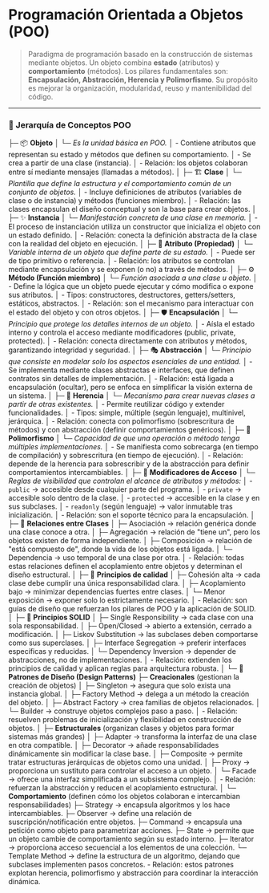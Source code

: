 # Programación Orientada a Objetos (POO)

> Paradigma de programación basado en la construcción de sistemas mediante objetos. Un objeto combina **estado** (atributos) y **comportamiento** (métodos). Los pilares fundamentales son: **Encapsulación, Abstracción, Herencia y Polimorfismo**. Su propósito es mejorar la organización, modularidad, reuso y mantenibilidad del código.

---

### 🌳 Jerarquía de Conceptos POO

├─ 📦 **Objeto**
│  └─ *Es la unidad básica en POO.*
│     - Contiene atributos que representan su estado y métodos que definen su comportamiento.
│     - Se crea a partir de una clase (instancia).
│     - Relación: los objetos colaboran entre sí mediante mensajes (llamadas a métodos).
│
├─ 🏗️ **Clase**
│  └─ *Plantilla que define la estructura y el comportamiento común de un conjunto de objetos.*
│     - Incluye definiciones de atributos (variables de clase o de instancia) y métodos (funciones miembro).
│     - Relación: las clases encapsulan el diseño conceptual y son la base para crear objetos.
│
├─ ✨ **Instancia**
│  └─ *Manifestación concreta de una clase en memoria.*
│     - El proceso de instanciación utiliza un constructor que inicializa el objeto con un estado definido.
│     - Relación: conecta la definición abstracta de la clase con la realidad del objeto en ejecución.
│
├─ 🎨 **Atributo (Propiedad)**
│  └─ *Variable interna de un objeto que define parte de su estado.*
│     - Puede ser de tipo primitivo o referencia.
│     - Relación: los atributos se controlan mediante encapsulación y se exponen (o no) a través de métodos.
│
├─ ⚙️ **Método (Función miembro)**
│  └─ *Función asociada a una clase u objeto.*
│     - Define la lógica que un objeto puede ejecutar y cómo modifica o expone sus atributos.
│     - Tipos: constructores, destructores, getters/setters, estáticos, abstractos.
│     - Relación: son el mecanismo para interactuar con el estado del objeto y con otros objetos.
│
├─ 🛡️ **Encapsulación**
│  └─ *Principio que protege los detalles internos de un objeto.*
│     - Aísla el estado interno y controla el acceso mediante modificadores (public, private, protected).
│     - Relación: conecta directamente con atributos y métodos, garantizando integridad y seguridad.
│
├─ 🎭 **Abstracción**
│  └─ *Principio que consiste en modelar solo los aspectos esenciales de una entidad.*
│     - Se implementa mediante clases abstractas e interfaces, que definen contratos sin detalles de implementación.
│     - Relación: está ligada a encapsulación (ocultar), pero se enfoca en simplificar la visión externa de un sistema.
│
├─ 🔗 **Herencia**
│  └─ *Mecanismo para crear nuevas clases a partir de otras existentes.*
│     - Permite reutilizar código y extender funcionalidades.
│     - Tipos: simple, múltiple (según lenguaje), multinivel, jerárquica.
│     - Relación: conecta con polimorfismo (sobrescritura de métodos) y con abstracción (definir comportamientos genéricos).
│
├─ 🔄 **Polimorfismo**
│  └─ *Capacidad de que una operación o método tenga múltiples implementaciones.*
│     - Se manifiesta como sobrecarga (en tiempo de compilación) y sobrescritura (en tiempo de ejecución).
│     - Relación: depende de la herencia para sobrescribir y de la abstracción para definir comportamientos intercambiables.
│
├─ 🚦 **Modificadores de Acceso**
│  └─ *Reglas de visibilidad que controlan el alcance de atributos y métodos:*
│     - `public` → accesible desde cualquier parte del programa.
│     - `private` → accesible solo dentro de la clase.
│     - `protected` → accesible en la clase y en sus subclases.
│     - `readonly` (según lenguaje) → valor inmutable tras inicialización.
│     - Relación: son el soporte técnico para la encapsulación.
│
├─ 🤝 **Relaciones entre Clases**
│  ├─ Asociación → relación genérica donde una clase conoce a otra.
│  ├─ Agregación → relación de "tiene un", pero los objetos existen de forma independiente.
│  ├─ Composición → relación de "está compuesto de", donde la vida de los objetos está ligada.
│  └─ Dependencia → uso temporal de una clase por otra.
│     - Relación: todas estas relaciones definen el acoplamiento entre objetos y determinan el diseño estructural.
│
├─ 🌟 **Principios de calidad**
│  ├─ Cohesión alta → cada clase debe cumplir una única responsabilidad clara.
│  ├─ Acoplamiento bajo → minimizar dependencias fuertes entre clases.
│  └─ Menor exposición → exponer solo lo estrictamente necesario.
│     - Relación: son guías de diseño que refuerzan los pilares de POO y la aplicación de SOLID.
│
├─ 💎 **Principios SOLID**
│  ├─ Single Responsibility → cada clase con una sola responsabilidad.
│  ├─ Open/Closed → abierto a extensión, cerrado a modificación.
│  ├─ Liskov Substitution → las subclases deben comportarse como sus superclases.
│  ├─ Interface Segregation → preferir interfaces específicas y reducidas.
│  └─ Dependency Inversion → depender de abstracciones, no de implementaciones.
│     - Relación: extienden los principios de calidad y aplican reglas para arquitectura robusta.
│
└─ 📐 **Patrones de Diseño (Design Patterns)**
   ├─ **Creacionales** (gestionan la creación de objetos)
   │  ├─ Singleton → asegura que solo exista una instancia global.
   │  ├─ Factory Method → delega a un método la creación del objeto.
   │  ├─ Abstract Factory → crea familias de objetos relacionados.
   │  └─ Builder → construye objetos complejos paso a paso.
   │     - Relación: resuelven problemas de inicialización y flexibilidad en construcción de objetos.
   │
   ├─ **Estructurales** (organizan clases y objetos para formar sistemas más grandes)
   │  ├─ Adapter → transforma la interfaz de una clase en otra compatible.
   │  ├─ Decorator → añade responsabilidades dinámicamente sin modificar la clase base.
   │  ├─ Composite → permite tratar estructuras jerárquicas de objetos como una unidad.
   │  ├─ Proxy → proporciona un sustituto para controlar el acceso a un objeto.
   │  └─ Facade → ofrece una interfaz simplificada a un subsistema complejo.
   │     - Relación: refuerzan la abstracción y reducen el acoplamiento estructural.
   │
   └─ **Comportamiento** (definen cómo los objetos colaboran e intercambian responsabilidades)
      ├─ Strategy → encapsula algoritmos y los hace intercambiables.
      ├─ Observer → define una relación de suscripción/notificación entre objetos.
      ├─ Command → encapsula una petición como objeto para parametrizar acciones.
      ├─ State → permite que un objeto cambie de comportamiento según su estado interno.
      ├─ Iterator → proporciona acceso secuencial a los elementos de una colección.
      └─ Template Method → define la estructura de un algoritmo, dejando que subclases implementen pasos concretos.
      - Relación: estos patrones explotan herencia, polimorfismo y abstracción para coordinar la interacción dinámica.